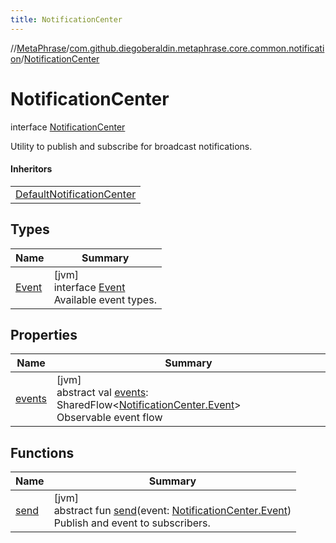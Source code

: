 ```yaml
---
title: NotificationCenter
---
```

//[MetaPhrase](../../../index.html)/[com.github.diegoberaldin.metaphrase.core.common.notification](../index.html)/[NotificationCenter](index.html)



# NotificationCenter

interface [NotificationCenter](index.html)

Utility to publish and subscribe for broadcast notifications.



#### Inheritors


| |
|---|
| [DefaultNotificationCenter](../-default-notification-center/index.html) |


## Types


| Name | Summary |
|---|---|
| [Event](-event/index.html) | [jvm]<br>interface [Event](-event/index.html)<br>Available event types. |


## Properties


| Name | Summary |
|---|---|
| [events](events.html) | [jvm]<br>abstract val [events](events.html): SharedFlow&lt;[NotificationCenter.Event](-event/index.html)&gt;<br>Observable event flow |


## Functions


| Name | Summary |
|---|---|
| [send](send.html) | [jvm]<br>abstract fun [send](send.html)(event: [NotificationCenter.Event](-event/index.html))<br>Publish and event to subscribers. |

